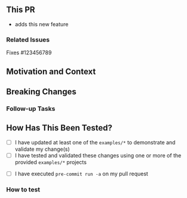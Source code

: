 <!-- Please use this template for your pull request. -->
<!-- Please use the sections that you need and delete other sections -->

## This PR
<!-- add the description of the PR here -->

- adds this new feature

### Related Issues
<!-- add here the GitHub issue that this PR resolves if applicable -->

Fixes #123456789

## Motivation and Context
<!--- Why is this change required? What problem does it solve? -->
<!--- If it fixes an open issue, please link to the issue here. -->

## Breaking Changes
<!-- Does this break backwards compatibility with the current major version? -->
<!-- If so, please provide an explanation why it is necessary. -->

### Follow-up Tasks
<!-- anything that is related to this PR but not done here should be noted under this section -->
<!-- if there is a need for a new issue, please link it here -->

## How Has This Been Tested?
- [ ] I have updated at least one of the `examples/*` to demonstrate and validate my change(s)
- [ ] I have tested and validated these changes using one or more of the provided `examples/*` projects
<!--- Users should start with an existing example as its written, deploy it, then check their changes against it -->
<!--- This will highlight breaking/disruptive changes. Once you have checked, deploy your changes to verify -->
<!--- Please describe how you tested your changes -->
- [ ] I have executed `pre-commit run -a` on my pull request
<!--- Please see https://github.com/antonbabenko/pre-commit-terraform#how-to-install for how to install -->

### How to test
<!-- if applicable, add testing instructions under this section -->
